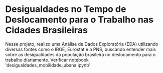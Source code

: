 # Desigualdades no Tempo de Deslocamento para o Trabalho nas Cidades Brasileiras

Nesse projeto, realizo uma Análise de Dados Exploratória (EDA) utilizando diversas fontes como o IBGE, Eurostat e a PNS, buscando entender mais sobre as desigualdades da população brasileira no deslocamento para o trabalho diariamente.
Verificar notebook 'desigualdades_mobilidade_ubana.ipynb'
